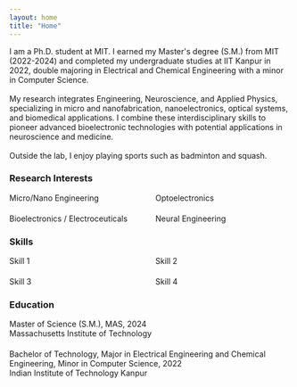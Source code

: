 ```yaml
---
layout: home
title: "Home"
---
```

I am a Ph.D. student at MIT. I earned my Master's degree (S.M.) from MIT (2022-2024) and completed my undergraduate studies at IIT Kanpur in 2022, double majoring in Electrical and Chemical Engineering with a minor in Computer Science.<br><br> My research integrates Engineering, Neuroscience, and Applied Physics, specializing in micro and nanofabrication, nanoelectronics, optical systems, and biomedical applications. I combine these interdisciplinary skills to pioneer advanced bioelectronic technologies with potential applications in neuroscience and medicine.<br><br> Outside the lab, I enjoy playing sports such as badminton and squash.


<!--<h3 class="fw-bold">Research Interests</h3>

<div style="display: flex; flex-wrap: wrap; gap: 20px;">
  <div style="flex: 1 1 200px;"><i class="fa fa-book"></i> Micro/Nano Engineering</div>
  <div style="flex: 1 1 200px;"><i class="fa fa-book"></i> Optoelectronics</div>
  <div style="flex: 1 1 200px;"><i class="fa fa-book"></i> Bioelectronics / Electroceuticals</div>
  <div style="flex: 1 1 200px;"><i class="fa fa-book"></i> Neural Engineering</div>
</div>-->

<div class="row">
  <div class="col-md-6">
    <h3 class="fw-bold">Research Interests</h3>
    <div style="display: flex; flex-wrap: wrap; gap: 20px;">
      <div style="flex: 1 1 200px;"><i class="fa fa-book"></i> Micro/Nano Engineering</div>
      <div style="flex: 1 1 200px;"><i class="fa fa-book"></i> Optoelectronics</div>
      <div style="flex: 1 1 200px;"><i class="fa fa-book"></i> Bioelectronics / Electroceuticals</div>
      <div style="flex: 1 1 200px;"><i class="fa fa-book"></i> Neural Engineering</div>
    </div>
  </div>
  <div class="col-md-6">
    <h3 class="fw-bold">Skills</h3>
    <div style="display: flex; flex-wrap: wrap; gap: 20px;">
      <div style="flex: 1 1 200px;"><i class="fa fa-cogs"></i> Skill 1</div>
      <div style="flex: 1 1 200px;"><i class="fa fa-cogs"></i> Skill 2</div>
      <div style="flex: 1 1 200px;"><i class="fa fa-cogs"></i> Skill 3</div>
      <div style="flex: 1 1 200px;"><i class="fa fa-cogs"></i> Skill 4</div>
    </div>
  </div>
</div>


<h3 class="fw-bold">Education</h3>

<div style="margin-bottom: 20px;">
  <p style="margin: 0; padding: 0;"><i class="fa fa-graduation-cap"></i> Master of Science (S.M.), MAS, 2024</p>
  <p style="margin: 0; padding: 0;">Massachusetts Institute of Technology</p>
</div>

<div style="margin-bottom: 20px;">
  <p style="margin: 0; padding: 0;"><i class="fa fa-graduation-cap"></i> Bachelor of Technology, Major in Electrical Engineering and Chemical Engineering, Minor in Computer Science, 2022</p>
  <p style="margin: 0; padding: 0;">Indian Institute of Technology Kanpur</p>
</div>




